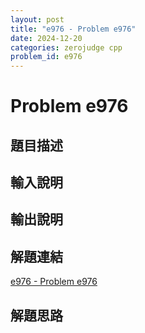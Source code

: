 ```yaml
---
layout: post
title: "e976 - Problem e976"
date: 2024-12-20
categories: zerojudge cpp
problem_id: e976
---
```


# Problem e976

## 題目描述



## 輸入說明



## 輸出說明



## 解題連結

[e976 - Problem e976](https://zerojudge.tw/ShowProblem?problemid=e976)

## 解題思路


